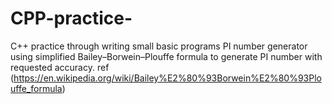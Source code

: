 # CPP-practice-
C++ practice through writing small basic programs
PI number generator
using simplified Bailey–Borwein–Plouffe formula to generate PI number with requested accuracy.
ref (https://en.wikipedia.org/wiki/Bailey%E2%80%93Borwein%E2%80%93Plouffe_formula)

